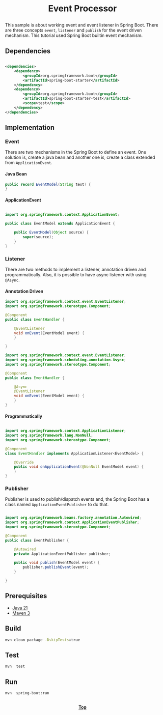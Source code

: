 # <p align="center">Event Processor</p>

<p align="justify">

This sample is about working event and event listener in Spring Boot. There are three concepts `event`, `listener` and
`publish` for the event driven mechanism. This tutorial used Spring Boot builtin event mechanism.

</p>

## Dependencies

```xml

<dependencies>
    <dependency>
        <groupId>org.springframework.boot</groupId>
        <artifactId>spring-boot-starter</artifactId>
    </dependency>
    <dependency>
        <groupId>org.springframework.boot</groupId>
        <artifactId>spring-boot-starter-test</artifactId>
        <scope>test</scope>
    </dependency>
</dependencies>
```

## Implementation

### Event

There are two mechanisms in the Spring Boot to define an event. One solution is, create a java bean and another one is,
create a class extended from `ApplicationEvent`.

#### Java Bean

```java
public record EventModel(String text) {
}

```

#### ApplicationEvent

```java

import org.springframework.context.ApplicationEvent;

public class EventModel extends ApplicationEvent {

    public EventModel(Object source) {
        super(source);
    }
}
```

### Listener

<p align="justify">

There are two methods to implement a listener, annotation driven and programmatically. Also, it is possible to have
async listener with using `@Async`.

</p>

#### Annotation Driven

```java
import org.springframework.context.event.EventListener;
import org.springframework.stereotype.Component;

@Component
public class EventHandler {

    @EventListener
    void onEvent(EventModel event) {
    }

}
```

```java
import org.springframework.context.event.EventListener;
import org.springframework.scheduling.annotation.Async;
import org.springframework.stereotype.Component;

@Component
public class EventHandler {

    @Async
    @EventListener
    void onEvent(EventModel event) {
    }
}
```

#### Programmatically

```java

import org.springframework.context.ApplicationListener;
import org.springframework.lang.NonNull;
import org.springframework.stereotype.Component;

@Component
class EventHandler implements ApplicationListener<EventModel> {

    @Override
    public void onApplicationEvent(@NonNull EventModel event) {
    }
}
```

### Publisher

Publisher is used to publish/dispatch events and, the Spring Boot has a class named `ApplicationEventPublisher` to do
that.

```java

import org.springframework.beans.factory.annotation.Autowired;
import org.springframework.context.ApplicationEventPublisher;
import org.springframework.stereotype.Component;

@Component
public class EventPublisher {

    @Autowired
    private ApplicationEventPublisher publisher;

    public void publish(EventModel event) {
        publisher.publishEvent(event);
    }

}
```

## Prerequisites

* [Java 21](https://www.oracle.com/de/java/technologies/downloads/)
* [Maven 3](https://maven.apache.org/index.html)

## Build

```bash
mvn clean package -DskipTests=true
```

## Test

```bash
mvn  test
```

## Run

```bash
mvn  spring-boot:run
```

##

**<p align="center"> [Top](#event-processor) </p>**